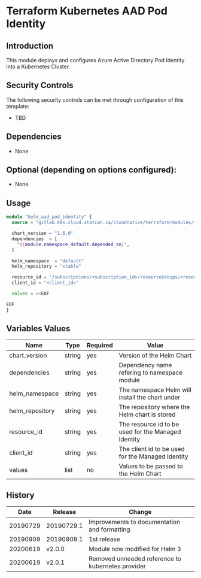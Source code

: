 # Terraform Kubernetes AAD Pod Identity

## Introduction

This module deploys and configures Azure Active Directory Pod Identity into a Kubernetes Cluster.

## Security Controls

The following security controls can be met through configuration of this template:

* TBD

## Dependencies

* None

## Optional (depending on options configured):

* None

## Usage

```terraform
module "helm_aad_pod_identity" {
  source = "gitlab.k8s.cloud.statcan.ca/cloudnative/terraform/modules/terraform-kubernetes-aad-pod-identity?ref=v2.0.0"

  chart_version = "1.6.0"
  dependencies  = [
    "${module.namespace_default.depended_on}",
  ]

  helm_namespace  = "default"
  helm_repository = "stable"

  resource_id = "/subscriptions/<subscription_id>/resourceGroups/<resource_group>/providers/Microsoft.ManagedIdentity/userAssignedIdentities/<named_identity>"
  client_id = "<client_id>"

  values = <<EOF

EOF
}
```

## Variables Values

| Name                 | Type   | Required | Value                                               |
| -------------------- | ------ | -------- | --------------------------------------------------- |
| chart_version        | string | yes      | Version of the Helm Chart                           |
| dependencies         | string | yes      | Dependency name refering to namespace module        |
| helm_namespace       | string | yes      | The namespace Helm will install the chart under     |
| helm_repository      | string | yes      | The repository where the Helm chart is stored       |
| resource_id          | string | yes      | The resource id to be used for the Managed Identity |
| client_id            | string | yes      | The client id to be used for the Managed Identity   |
| values               | list   | no       | Values to be passed to the Helm Chart               |

## History

| Date     | Release    | Change                                                     |
| -------- | ---------- | ---------------------------------------------------------- |
| 20190729 | 20190729.1 | Improvements to documentation and formatting               |
| 20190909 | 20190909.1 | 1st release                                                |
| 20200619 | v2.0.0     | Module now modified for Helm 3                             |
| 20200619 | v2.0.1     | Removed unneeded reference to kubernetes provider          |